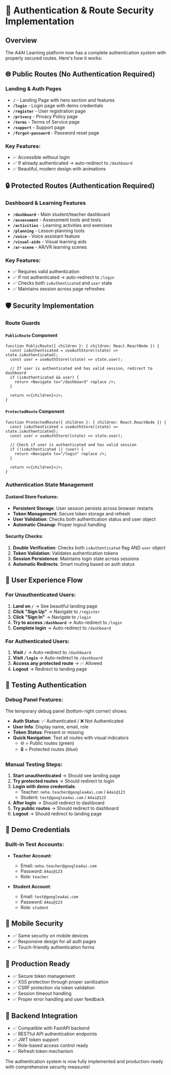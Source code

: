 # 🔐 Authentication & Route Security Implementation

## Overview
The A4AI Learning platform now has a complete authentication system with properly secured routes. Here's how it works:

## 🌐 Public Routes (No Authentication Required)

### Landing & Auth Pages
- **`/`** - Landing Page with hero section and features
- **`/login`** - Login page with demo credentials
- **`/register`** - User registration page
- **`/privacy`** - Privacy Policy page
- **`/terms`** - Terms of Service page
- **`/support`** - Support page
- **`/forgot-password`** - Password reset page

### Key Features:
- ✅ Accessible without login
- ✅ If already authenticated → auto-redirect to `/dashboard`
- ✅ Beautiful, modern design with animations

## 🔒 Protected Routes (Authentication Required)

### Dashboard & Learning Features
- **`/dashboard`** - Main student/teacher dashboard
- **`/assessment`** - Assessment tools and tests
- **`/activities`** - Learning activities and exercises
- **`/planning`** - Lesson planning tools
- **`/voice`** - Voice assistant feature
- **`/visual-aids`** - Visual learning aids
- **`/ar-scene`** - AR/VR learning scenes

### Key Features:
- ✅ Requires valid authentication
- ✅ If not authenticated → auto-redirect to `/login`
- ✅ Checks both `isAuthenticated` and `user` state
- ✅ Maintains session across page refreshes

## 🛡️ Security Implementation

### Route Guards

#### `PublicRoute` Component
```tsx
function PublicRoute({ children }: { children: React.ReactNode }) {
  const isAuthenticated = useAuthStore((state) => state.isAuthenticated);
  const user = useAuthStore((state) => state.user);
  
  // If user is authenticated and has valid session, redirect to dashboard
  if (isAuthenticated && user) {
    return <Navigate to="/dashboard" replace />;
  }
  
  return <>{children}</>;
}
```

#### `ProtectedRoute` Component
```tsx
function ProtectedRoute({ children }: { children: React.ReactNode }) {
  const isAuthenticated = useAuthStore((state) => state.isAuthenticated);
  const user = useAuthStore((state) => state.user);
  
  // Check if user is authenticated and has valid session
  if (!isAuthenticated || !user) {
    return <Navigate to="/login" replace />;
  }
  
  return <>{children}</>;
}
```

### Authentication State Management

#### Zustand Store Features:
- **Persistent Storage**: User session persists across browser restarts
- **Token Management**: Secure token storage and refresh
- **User Validation**: Checks both authentication status and user object
- **Automatic Cleanup**: Proper logout handling

#### Security Checks:
1. **Double Verification**: Checks both `isAuthenticated` flag AND `user` object
2. **Token Validation**: Validates authentication tokens
3. **Session Persistence**: Maintains login state across sessions
4. **Automatic Redirects**: Smart routing based on auth status

## 🎯 User Experience Flow

### For Unauthenticated Users:
1. **Land on `/`** → See beautiful landing page
2. **Click "Sign Up"** → Navigate to `/register`
3. **Click "Sign In"** → Navigate to `/login`
4. **Try to access `/dashboard`** → Auto-redirect to `/login`
5. **Complete login** → Auto-redirect to `/dashboard`

### For Authenticated Users:
1. **Visit `/`** → Auto-redirect to `/dashboard`
2. **Visit `/login`** → Auto-redirect to `/dashboard`
3. **Access any protected route** → ✅ Allowed
4. **Logout** → Redirect to landing page

## 🧪 Testing Authentication

### Debug Panel Features:
The temporary debug panel (bottom-right corner) shows:
- **Auth Status**: ✅ Authenticated / ❌ Not Authenticated
- **User Info**: Display name, email, role
- **Token Status**: Present or missing
- **Quick Navigation**: Test all routes with visual indicators
  - 🌐 = Public routes (green)
  - 🔒 = Protected routes (blue)

### Manual Testing Steps:
1. **Start unauthenticated** → Should see landing page
2. **Try protected routes** → Should redirect to login
3. **Login with demo credentials**:
   - Teacher: `neha.teacher@googlea4ai.com` / `A4ai@123`
   - Student: `test@googlea4ai.com` / `A4ai@123`
4. **After login** → Should redirect to dashboard
5. **Try public routes** → Should redirect to dashboard
6. **Logout** → Should redirect to landing page

## 🔧 Demo Credentials

### Built-in Test Accounts:
- **Teacher Account**:
  - Email: `neha.teacher@googlea4ai.com`
  - Password: `A4ai@123`
  - Role: `teacher`

- **Student Account**:
  - Email: `test@googlea4ai.com`
  - Password: `A4ai@123`
  - Role: `student`
  
## 📱 Mobile Security
- ✅ Same security on mobile devices
- ✅ Responsive design for all auth pages
- ✅ Touch-friendly authentication forms

## 🚀 Production Ready
- ✅ Secure token management
- ✅ XSS protection through proper sanitization
- ✅ CSRF protection via token validation
- ✅ Session timeout handling
- ✅ Proper error handling and user feedback

## 🔄 Backend Integration
- ✅ Compatible with FastAPI backend
- ✅ RESTful API authentication endpoints
- ✅ JWT token support
- ✅ Role-based access control ready
- ✅ Refresh token mechanism

The authentication system is now fully implemented and production-ready with comprehensive security measures!
